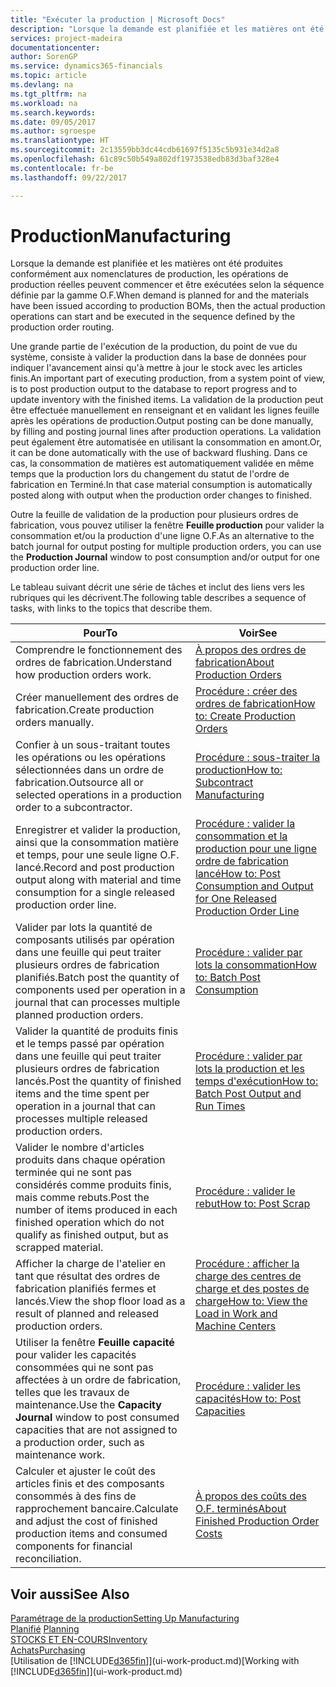 ```yaml
---
title: "Exécuter la production | Microsoft Docs"
description: "Lorsque la demande est planifiée et les matières ont été produites conformément aux nomenclatures de production, les opérations de production réelles peuvent commencer et être exécutées selon la séquence définie par la gamme O.F."
services: project-madeira
documentationcenter: 
author: SorenGP
ms.service: dynamics365-financials
ms.topic: article
ms.devlang: na
ms.tgt_pltfrm: na
ms.workload: na
ms.search.keywords: 
ms.date: 09/05/2017
ms.author: sgroespe
ms.translationtype: HT
ms.sourcegitcommit: 2c13559bb3dc44cdb61697f5135c5b931e34d2a8
ms.openlocfilehash: 61c89c50b549a802df1973538edb83d3baf328e4
ms.contentlocale: fr-be
ms.lasthandoff: 09/22/2017

---
```

# <a name="manufacturing"></a><span data-ttu-id="a380f-103">Production</span><span class="sxs-lookup"><span data-stu-id="a380f-103">Manufacturing</span></span>
<span data-ttu-id="a380f-104">Lorsque la demande est planifiée et les matières ont été produites conformément aux nomenclatures de production, les opérations de production réelles peuvent commencer et être exécutées selon la séquence définie par la gamme O.F.</span><span class="sxs-lookup"><span data-stu-id="a380f-104">When demand is planned for and the materials have been issued according to production BOMs, then the actual production operations can start and be executed in the sequence defined by the production order routing.</span></span>  

<span data-ttu-id="a380f-105">Une grande partie de l'exécution de la production, du point de vue du système, consiste à valider la production dans la base de données pour indiquer l'avancement ainsi qu'à mettre à jour le stock avec les articles finis.</span><span class="sxs-lookup"><span data-stu-id="a380f-105">An important part of executing production, from a system point of view, is to post production output to the database to report progress and to update inventory with the finished items.</span></span> <span data-ttu-id="a380f-106">La validation de la production peut être effectuée manuellement en renseignant et en validant les lignes feuille après les opérations de production.</span><span class="sxs-lookup"><span data-stu-id="a380f-106">Output posting can be done manually, by filling and posting journal lines after production operations.</span></span> <span data-ttu-id="a380f-107">La validation peut également être automatisée en utilisant la consommation en amont.</span><span class="sxs-lookup"><span data-stu-id="a380f-107">Or, it can be done automatically with the use of backward flushing.</span></span> <span data-ttu-id="a380f-108">Dans ce cas, la consommation de matières est automatiquement validée en même temps que la production lors du changement du statut de l'ordre de fabrication en Terminé.</span><span class="sxs-lookup"><span data-stu-id="a380f-108">In that case material consumption is automatically posted along with output when the production order changes to finished.</span></span>  

<span data-ttu-id="a380f-109">Outre la feuille de validation de la production pour plusieurs ordres de fabrication, vous pouvez utiliser la fenêtre **Feuille production** pour valider la consommation et/ou la production d'une ligne O.F.</span><span class="sxs-lookup"><span data-stu-id="a380f-109">As an alternative to the batch journal for output posting for multiple production orders, you can use the **Production Journal** window to post consumption and/or output for one production order line.</span></span>  

<span data-ttu-id="a380f-110">Le tableau suivant décrit une série de tâches et inclut des liens vers les rubriques qui les décrivent.</span><span class="sxs-lookup"><span data-stu-id="a380f-110">The following table describes a sequence of tasks, with links to the topics that describe them.</span></span>   

|<span data-ttu-id="a380f-111">**Pour**</span><span class="sxs-lookup"><span data-stu-id="a380f-111">**To**</span></span>|<span data-ttu-id="a380f-112">**Voir**</span><span class="sxs-lookup"><span data-stu-id="a380f-112">**See**</span></span>|  
|------------|-------------|  
|<span data-ttu-id="a380f-113">Comprendre le fonctionnement des ordres de fabrication.</span><span class="sxs-lookup"><span data-stu-id="a380f-113">Understand how production orders work.</span></span>|[<span data-ttu-id="a380f-114">À propos des ordres de fabrication</span><span class="sxs-lookup"><span data-stu-id="a380f-114">About Production Orders</span></span>](production-about-production-orders.md)|
|<span data-ttu-id="a380f-115">Créer manuellement des ordres de fabrication.</span><span class="sxs-lookup"><span data-stu-id="a380f-115">Create production orders manually.</span></span>|[<span data-ttu-id="a380f-116">Procédure : créer des ordres de fabrication</span><span class="sxs-lookup"><span data-stu-id="a380f-116">How to: Create Production Orders</span></span>](production-how-to-create-production-orders.md)|
|<span data-ttu-id="a380f-117">Confier à un sous-traitant toutes les opérations ou les opérations sélectionnées dans un ordre de fabrication.</span><span class="sxs-lookup"><span data-stu-id="a380f-117">Outsource all or selected operations in a production order to a subcontractor.</span></span>|[<span data-ttu-id="a380f-118">Procédure : sous-traiter la production</span><span class="sxs-lookup"><span data-stu-id="a380f-118">How to: Subcontract Manufacturing</span></span>](production-how-to-subcontract-manufacturing.md)|
|<span data-ttu-id="a380f-119">Enregistrer et valider la production, ainsi que la consommation matière et temps, pour une seule ligne O.F. lancé.</span><span class="sxs-lookup"><span data-stu-id="a380f-119">Record and post production output along with material and time consumption for a single released production order line.</span></span>|[<span data-ttu-id="a380f-120">Procédure : valider la consommation et la production pour une ligne ordre de fabrication lancé</span><span class="sxs-lookup"><span data-stu-id="a380f-120">How to: Post Consumption and Output for One Released Production Order Line</span></span>](production-how-to-register-consumption-and-output.md)|  
|<span data-ttu-id="a380f-121">Valider par lots la quantité de composants utilisés par opération dans une feuille qui peut traiter plusieurs ordres de fabrication planifiés.</span><span class="sxs-lookup"><span data-stu-id="a380f-121">Batch post the quantity of components used per operation in a journal that can processes multiple planned production orders.</span></span>|[<span data-ttu-id="a380f-122">Procédure : valider par lots la consommation</span><span class="sxs-lookup"><span data-stu-id="a380f-122">How to: Batch Post Consumption</span></span>](production-how-to-post-consumption.md)|
|<span data-ttu-id="a380f-123">Valider la quantité de produits finis et le temps passé par opération dans une feuille qui peut traiter plusieurs ordres de fabrication lancés.</span><span class="sxs-lookup"><span data-stu-id="a380f-123">Post the quantity of finished items and the time spent per operation in a journal that can processes multiple released production orders.</span></span>|[<span data-ttu-id="a380f-124">Procédure : valider par lots la production et les temps d'exécution</span><span class="sxs-lookup"><span data-stu-id="a380f-124">How to: Batch Post Output and Run Times</span></span>](production-how-to-post-output-quantity.md)|  
|<span data-ttu-id="a380f-125">Valider le nombre d'articles produits dans chaque opération terminée qui ne sont pas considérés comme produits finis, mais comme rebuts.</span><span class="sxs-lookup"><span data-stu-id="a380f-125">Post the number of items produced in each finished operation which do not qualify as finished output, but as scrapped material.</span></span>|[<span data-ttu-id="a380f-126">Procédure : valider le rebut</span><span class="sxs-lookup"><span data-stu-id="a380f-126">How to: Post Scrap</span></span>](production-how-to-post-scrap.md)|
|<span data-ttu-id="a380f-127">Afficher la charge de l'atelier en tant que résultat des ordres de fabrication planifiés fermes et lancés.</span><span class="sxs-lookup"><span data-stu-id="a380f-127">View the shop floor load as a result of planned and released production orders.</span></span>|[<span data-ttu-id="a380f-128">Procédure : afficher la charge des centres de charge et des postes de charge</span><span class="sxs-lookup"><span data-stu-id="a380f-128">How to: View the Load in Work and Machine Centers</span></span>](production-how-to-view-the-load-on-work-centers.md)|      
|<span data-ttu-id="a380f-129">Utiliser la fenêtre **Feuille capacité** pour valider les capacités consommées qui ne sont pas affectées à un ordre de fabrication, telles que les travaux de maintenance.</span><span class="sxs-lookup"><span data-stu-id="a380f-129">Use the **Capacity Journal** window to post consumed capacities that are not assigned to a production order, such as maintenance work.</span></span>|[<span data-ttu-id="a380f-130">Procédure : valider les capacités</span><span class="sxs-lookup"><span data-stu-id="a380f-130">How to: Post Capacities</span></span>](production-how-to-post-capacities.md)|  
|<span data-ttu-id="a380f-131">Calculer et ajuster le coût des articles finis et des composants consommés à des fins de rapprochement bancaire.</span><span class="sxs-lookup"><span data-stu-id="a380f-131">Calculate and adjust the cost of finished production items and consumed components for financial reconciliation.</span></span>|[<span data-ttu-id="a380f-132">À propos des coûts des O.F. terminés</span><span class="sxs-lookup"><span data-stu-id="a380f-132">About Finished Production Order Costs</span></span>](finance-about-finished-production-order-costs.md)|  

## <a name="see-also"></a><span data-ttu-id="a380f-133">Voir aussi</span><span class="sxs-lookup"><span data-stu-id="a380f-133">See Also</span></span>  
[<span data-ttu-id="a380f-134">Paramétrage de la production</span><span class="sxs-lookup"><span data-stu-id="a380f-134">Setting Up Manufacturing</span></span>](production-configure-production-processes.md)  
<span data-ttu-id="a380f-135">[Planifié](production-planning.md)    </span><span class="sxs-lookup"><span data-stu-id="a380f-135">[Planning](production-planning.md)    </span></span>  
[<span data-ttu-id="a380f-136">STOCKS ET EN-COURS</span><span class="sxs-lookup"><span data-stu-id="a380f-136">Inventory</span></span>](inventory-manage-inventory.md)  
[<span data-ttu-id="a380f-137">Achats</span><span class="sxs-lookup"><span data-stu-id="a380f-137">Purchasing</span></span>](purchasing-manage-purchasing.md)  
<span data-ttu-id="a380f-138">[Utilisation de [!INCLUDE[d365fin](includes/d365fin_md.md)]](ui-work-product.md)</span><span class="sxs-lookup"><span data-stu-id="a380f-138">[Working with [!INCLUDE[d365fin](includes/d365fin_md.md)]](ui-work-product.md)</span></span>

